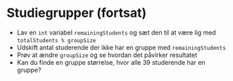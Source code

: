 # Studiegrupper (fortsat)
- Lav en `int` variabel `remainingStudents` og sæt den til at være lig med `totalStudents % groupSize`
- Udskift antal studerende der ikke har en gruppe med `remainingStudents`
- Prøv at ændre `groupSize` og se hvordan det påvirker resultatet
- Kan du finde en gruppe størrelse, hvor alle 39 studerende har en gruppe?
